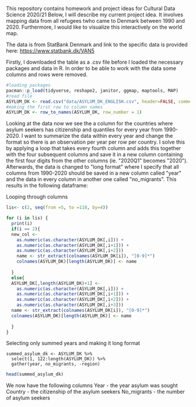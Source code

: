 This repository contains homework and project ideas for Cultural Data Science 2020/21
Below, I will describe my current project idea. It involves mapping data from all refugees twho came to Denmark between 1990 and 2020. Furthermore, I would like to visualize this interactively on the world map.

The data is from StatBank Denmark and link to the specific data is provided here: https://www.statbank.dk/VAN5

Firstly, I downloaded the table as a .csv file before I loaded the necessary packages and data in R. In order to be able to work with the data some columns and rows were removed.

```r
#loading packages
pacman::p_load(tidyverse, reshape2, janitor, ggmap, maptools, MAP)
#read file
ASYLUM_DK <- read.csv("data/ASYLUM_DK_ENGLISH.csv", header=FALSE, comment.char="#")
#making the first row to column names
ASYLUM_DK <- row_to_names(ASYLUM_DK, row_number = 1)
```

Looking at the data now we see the a column for the countries where asylum seekers has citizenship and quantiles for every year from 1990-2020. 
I want to summarize the data within every year and change the format so there is an observation per year per row per country. I solve this by applying a loop that takes every fourth column and adds this together with the four subsequent columns and save it in a new column containing the first four digits from the other columns (ie. "2020Q1" becomes "2020"). Afterwards, the data is changed to "long format" where I specify that all columns from 1990-2020 should be saved in a new column called "year" and the data in every column in another one called "no_migrants". This results in the following dataframe: 

Looping through columns
```r
lis<- c(2, seq(from =5, to =118, by=4))

for (i in lis) {
  print(i)
  if(i == 2){
  new_col <- 
    as.numeric(as.character(ASYLUM_DK[,i])) + 
    as.numeric(as.character(ASYLUM_DK[,i+1])) + 
    as.numeric(as.character(ASYLUM_DK[,i+2]))
    name <- str_extract(colnames(ASYLUM_DK[i]), "[0-9]*")
    colnames(ASYLUM_DK)[length(ASYLUM_DK)] <- name
  
  }
  else{
  ASYLUM_DK[,length(ASYLUM_DK)+1] <- 
    as.numeric(as.character(ASYLUM_DK[,i])) + 
    as.numeric(as.character(ASYLUM_DK[,i+1])) + 
    as.numeric(as.character(ASYLUM_DK[,i+2])) + 
    as.numeric(as.character(ASYLUM_DK[,i+3]))
  name <- str_extract(colnames(ASYLUM_DK[i]), "[0-9]*")
  colnames(ASYLUM_DK)[length(ASYLUM_DK)] <- name
  
  }
}

```
Selecting only summed years and making it long format
```{r}
summed_asylum_dk <- ASYLUM_DK %>% 
  select(1, 122:length(ASYLUM_DK)) %>% 
  gather(year, no_migrants, -region)

```

```r
head(summed_asylum_dk)
```

We now have the following columns
Year - the year asylum was sought
Country - the citizenship of the asylum seekers
No_migrants - the number of asylum seekers



